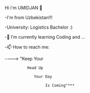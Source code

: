 Hi i'm UMIDJAN 👋 

-I'm from Uzbekistan!!!

-University: Logistics Bachelor :)

-🌱 I’m currently learning Coding and ... 

-📫 How to reach me:

----> "Keep Your

              Head Up
              
                 Your Day
                 
                      Is Coming"***
